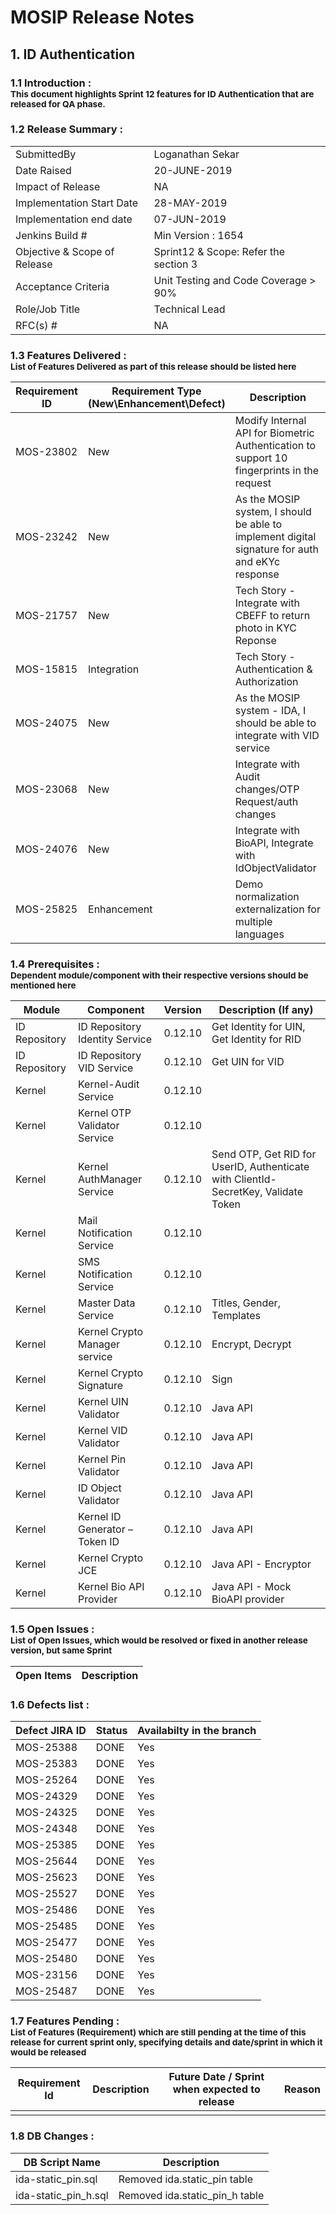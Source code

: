 # MOSIP Release Notes
## 1. ID Authentication

### 1.1 Introduction : <br><sub>This document highlights Sprint 12 features for ID Authentication that are released for QA phase.</sub></br>

### 1.2 Release Summary : 
|         |          |
|----------|----------|
SubmittedBy|Loganathan Sekar
Date Raised | 20-JUNE-2019
Impact of Release|NA
Implementation Start Date |28-MAY-2019
Implementation end date	|07-JUN-2019
Jenkins Build #	|Min Version : 1654
Objective & Scope of Release| Sprint12 & Scope: Refer the section 3
Acceptance Criteria	| Unit Testing and Code Coverage > 90%
Role/Job Title|Technical Lead
RFC(s) #|	NA


### 1.3 Features Delivered : <br><sub>List of Features Delivered as part of this release should be listed here</sub></br>
Requirement ID | Requirement Type <br>(New\\Enhancement\\Defect)</br> | Description
-----|----------|-------------
MOS-23802|New|Modify Internal API for Biometric Authentication to support 10 fingerprints in the request
MOS-23242|New|As the MOSIP system, I should be able to implement digital signature for auth and eKYc response
MOS-21757|New|Tech Story - Integrate with CBEFF to return photo in KYC Reponse
MOS-15815|Integration|Tech Story - Authentication & Authorization
MOS-24075|New|As the MOSIP system - IDA, I should be able to integrate with VID service
MOS-23068|New|Integrate with Audit changes/OTP Request/auth changes
MOS-24076|New|Integrate with BioAPI, Integrate with IdObjectValidator
MOS-25825|Enhancement|Demo normalization externalization for multiple languages

### 1.4 Prerequisites : <br><sub>Dependent module/component with their respective versions should be mentioned here</sub></br>
Module|Component|Version|Description (If any)
-----|-------------|----------------|--------------
ID Repository|ID Repository Identity Service|0.12.10|Get Identity for UIN, Get Identity for RID
ID Repository|ID Repository VID Service|0.12.10|Get UIN for VID
Kernel|Kernel-Audit Service|0.12.10| 
Kernel|Kernel OTP Validator Service|0.12.10|
Kernel|Kernel AuthManager Service|0.12.10|Send OTP, Get RID for UserID, Authenticate with ClientId-SecretKey, Validate Token
Kernel|Mail Notification Service|0.12.10|
Kernel|SMS Notification Service|0.12.10|
Kernel|Master Data Service|0.12.10|Titles, Gender, Templates
Kernel|Kernel Crypto Manager service|0.12.10|Encrypt, Decrypt
Kernel|Kernel Crypto Signature|0.12.10|Sign
Kernel|Kernel UIN Validator|0.12.10|Java API
Kernel|Kernel VID Validator|0.12.10|Java API
Kernel|Kernel Pin Validator|0.12.10|Java API
Kernel|ID Object Validator|0.12.10|Java API
Kernel|Kernel ID Generator – Token ID|0.12.10|Java API
Kernel|Kernel Crypto JCE|0.12.10|Java API - Encryptor
Kernel|Kernel Bio API Provider|0.12.10|Java API - Mock BioAPI provider

### 1.5 Open Issues : <br><sub>List of Open Issues, which would be resolved or fixed in another release version, but same Sprint</sub></br>
Open Items|Description
-----------------|----------------------

### 1.6 Defects list :
Defect JIRA ID|Status|Availabilty in the branch
---------------|-------------|------------------
MOS-25388|DONE|Yes
MOS-25383|DONE|Yes
MOS-25264|DONE|Yes
MOS-24329|DONE|Yes
MOS-24325|DONE|Yes
MOS-24348|DONE|Yes
MOS-25385|DONE|Yes
MOS-25644|DONE|Yes
MOS-25623|DONE|Yes
MOS-25527|DONE|Yes
MOS-25486|DONE|Yes
MOS-25485|DONE|Yes
MOS-25477|DONE|Yes
MOS-25480|DONE|Yes
MOS-23156|DONE|Yes
MOS-25487|DONE|Yes

### 1.7 Features Pending : <br><sub>List of Features (Requirement) which are still pending at the time of this release for current sprint only, specifying details and date/sprint in which it would be released</sub></br>
Requirement Id|Description|Future Date / Sprint when expected to release | Reason
--------------|-----------|-----------|-------------
|||


### 1.8 DB Changes :
|DB Script Name|Description|
|---------------|-------------|
|ida-static_pin.sql|Removed ida.static_pin table|
|ida-static_pin_h.sql|Removed ida.static_pin_h table|




